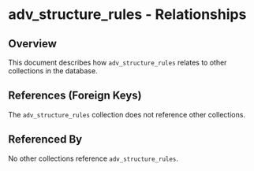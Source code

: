 # adv_structure_rules - Relationships

## Overview

This document describes how `adv_structure_rules` relates to other collections in the database.

## References (Foreign Keys)

The `adv_structure_rules` collection does not reference other collections.

## Referenced By

No other collections reference `adv_structure_rules`.


